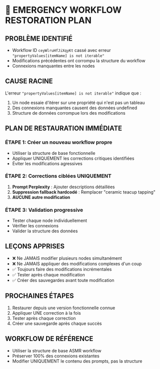 # 🚨 EMERGENCY WORKFLOW RESTORATION PLAN

## PROBLÈME IDENTIFIÉ
- Workflow ID `ceyWlruHfJiXqyKt` cassé avec erreur `"propertyValues[itemName] is not iterable"`
- Modifications précédentes ont corrompu la structure du workflow
- Connexions manquantes entre les nodes

## CAUSE RACINE
L'erreur `"propertyValues[itemName] is not iterable"` indique que :
1. Un node essaie d'itérer sur une propriété qui n'est pas un tableau
2. Des connexions manquantes causent des données undefined
3. Structure de données corrompue lors des modifications

## PLAN DE RESTAURATION IMMÉDIATE

### ÉTAPE 1: Créer un nouveau workflow propre
- Utiliser la structure de base fonctionnelle
- Appliquer UNIQUEMENT les corrections critiques identifiées
- Éviter les modifications agressives

### ÉTAPE 2: Corrections ciblées UNIQUEMENT
1. **Prompt Perplexity** : Ajouter descriptions détaillées
2. **Suppression fallback hardcodé** : Remplacer "ceramic teacup tapping"
3. **AUCUNE autre modification**

### ÉTAPE 3: Validation progressive
- Tester chaque node individuellement
- Vérifier les connexions
- Valider la structure des données

## LEÇONS APPRISES
- ❌ Ne JAMAIS modifier plusieurs nodes simultanément
- ❌ Ne JAMAIS appliquer des modifications complexes d'un coup
- ✅ Toujours faire des modifications incrémentales
- ✅ Tester après chaque modification
- ✅ Créer des sauvegardes avant toute modification

## PROCHAINES ÉTAPES
1. Restaurer depuis une version fonctionnelle connue
2. Appliquer UNE correction à la fois
3. Tester après chaque correction
4. Créer une sauvegarde après chaque succès

## WORKFLOW DE RÉFÉRENCE
- Utiliser la structure de base ASMR workflow
- Préserver 100% des connexions existantes
- Modifier UNIQUEMENT le contenu des prompts, pas la structure